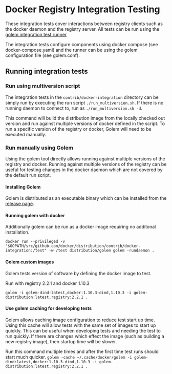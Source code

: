 # Docker Registry Integration Testing

These integration tests cover interactions between registry clients such as
the docker daemon and the registry server. All tests can be run using the
[golem integration test runner](https://github.com/docker/golem)

The integration tests configure components using docker compose
(see docker-compose.yaml) and the runner can be using the golem
configuration file (see golem.conf).

## Running integration tests

### Run using multiversion script

The integration tests in the `contrib/docker-integration` directory can be simply
run by executing the run script `./run_multiversion.sh`. If there is no running
daemon to connect to, run as `./run_multiversion.sh -d`.

This command will build the distribution image from the locally checked out
version and run against multiple versions of docker defined in the script. To
run a specific version of the registry or docker, Golem will need to be
executed manually.

### Run manually using Golem

Using the golem tool directly allows running against multiple versions of
the registry and docker. Running against multiple versions of the registry
can be useful for testing changes in the docker daemon which are not
covered by the default run script.

#### Installing Golem

Golem is distributed as an executable binary which can be installed from
the [release page](https://github.com/docker/golem/releases/tag/v0.1).

#### Running golem with docker

Additionally golem can be run as a docker image requiring no additonal
installation.

`docker run --privileged -v "$GOPATH/src/github.com/docker/distribution/contrib/docker-integration:/test" -w /test distribution/golem golem -rundaemon .`

#### Golem custom images

Golem tests version of software by defining the docker image to test.

Run with registry 2.2.1 and docker 1.10.3

`golem -i golem-dind:latest,docker:1.10.3-dind,1.10.3 -i golem-distribution:latest,registry:2.2.1 .`


#### Use golem caching for developing tests

Golem allows caching image configuration to reduce test start up time.
Using this cache will allow tests with the same set of images to start
up quickly. This can be useful when developing tests and needing the
test to run quickly. If there are changes which effect the image (such as
building a new registry image), then startup time will be slower.

Run this command multiple times and after the first time test runs
should start much quicker.
`golem -cache ~/.cache/docker/golem -i golem-dind:latest,docker:1.10.3-dind,1.10.3 -i golem-distribution:latest,registry:2.2.1 .`

